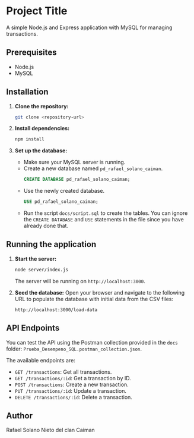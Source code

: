 # Project Title

A simple Node.js and Express application with MySQL for managing transactions.

## Prerequisites

- Node.js
- MySQL

## Installation

1. **Clone the repository:**
   ```bash
   git clone <repository-url>
   ```

2. **Install dependencies:**
   ```bash
   npm install
   ```

3. **Set up the database:**
   - Make sure your MySQL server is running.
   - Create a new database named `pd_rafael_solano_caiman`.
     ```sql
     CREATE DATABASE pd_rafael_solano_caiman;
     ```
   - Use the newly created database.
     ```sql
     USE pd_rafael_solano_caiman;
     ```
   - Run the script `docs/script.sql` to create the tables. You can ignore the `CREATE DATABASE` and `USE` statements in the file since you have already done that.

## Running the application

1. **Start the server:**
   ```bash
   node server/index.js
   ```
   The server will be running on `http://localhost:3000`.

2. **Seed the database:**
   Open your browser and navigate to the following URL to populate the database with initial data from the CSV files:
   ```
   http://localhost:3000/load-data
   ```

## API Endpoints

You can test the API using the Postman collection provided in the `docs` folder: `Prueba_Desempeno_SQL.postman_collection.json`.

The available endpoints are:

- `GET /transactions`: Get all transactions.
- `GET /transactions/:id`: Get a transaction by ID.
- `POST /transactions`: Create a new transaction.
- `PUT /transactions/:id`: Update a transaction.
- `DELETE /transactions/:id`: Delete a transaction.

## Author

Rafael Solano Nieto del clan Caiman
